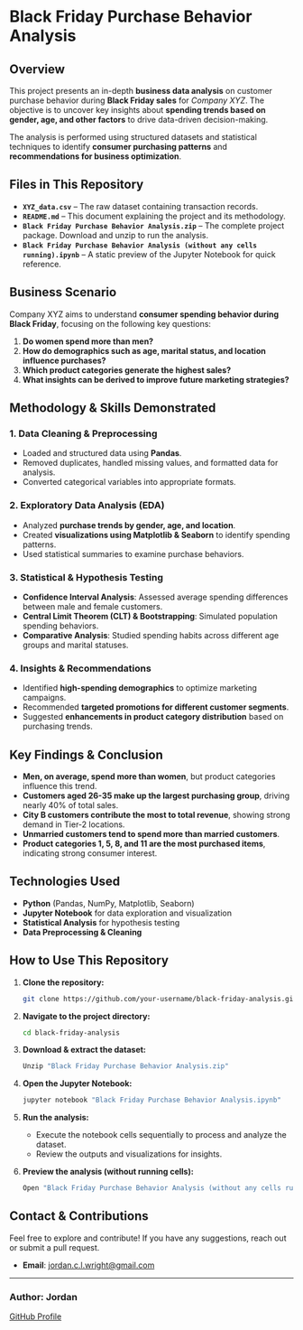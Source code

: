 # Black Friday Purchase Behavior Analysis

## Overview
This project presents an in-depth **business data analysis** on customer purchase behavior during **Black Friday sales** for *Company XYZ*. The objective is to uncover key insights about **spending trends based on gender, age, and other factors** to drive data-driven decision-making.

The analysis is performed using structured datasets and statistical techniques to identify **consumer purchasing patterns** and **recommendations for business optimization**.

## Files in This Repository
- **`XYZ_data.csv`** – The raw dataset containing transaction records.
- **`README.md`** – This document explaining the project and its methodology.
- **`Black Friday Purchase Behavior Analysis.zip`** – The complete project package. Download and unzip to run the analysis.
- **`Black Friday Purchase Behavior Analysis (without any cells running).ipynb`** – A static preview of the Jupyter Notebook for quick reference.

## Business Scenario
Company XYZ aims to understand **consumer spending behavior during Black Friday**, focusing on the following key questions:

1. **Do women spend more than men?**
2. **How do demographics such as age, marital status, and location influence purchases?**
3. **Which product categories generate the highest sales?**
4. **What insights can be derived to improve future marketing strategies?**

## Methodology & Skills Demonstrated

### 1. Data Cleaning & Preprocessing
- Loaded and structured data using **Pandas**.
- Removed duplicates, handled missing values, and formatted data for analysis.
- Converted categorical variables into appropriate formats.

### 2. Exploratory Data Analysis (EDA)
- Analyzed **purchase trends by gender, age, and location**.
- Created **visualizations using Matplotlib & Seaborn** to identify spending patterns.
- Used statistical summaries to examine purchase behaviors.

### 3. Statistical & Hypothesis Testing
- **Confidence Interval Analysis**: Assessed average spending differences between male and female customers.
- **Central Limit Theorem (CLT) & Bootstrapping**: Simulated population spending behaviors.
- **Comparative Analysis**: Studied spending habits across different age groups and marital statuses.

### 4. Insights & Recommendations
- Identified **high-spending demographics** to optimize marketing campaigns.
- Recommended **targeted promotions for different customer segments**.
- Suggested **enhancements in product category distribution** based on purchasing trends.

## Key Findings & Conclusion
- **Men, on average, spend more than women**, but product categories influence this trend.
- **Customers aged 26-35 make up the largest purchasing group**, driving nearly 40% of total sales.
- **City B customers contribute the most to total revenue**, showing strong demand in Tier-2 locations.
- **Unmarried customers tend to spend more than married customers**.
- **Product categories 1, 5, 8, and 11 are the most purchased items**, indicating strong consumer interest.

## Technologies Used
- **Python** (Pandas, NumPy, Matplotlib, Seaborn)
- **Jupyter Notebook** for data exploration and visualization
- **Statistical Analysis** for hypothesis testing
- **Data Preprocessing & Cleaning**

## How to Use This Repository
1. **Clone the repository:**
   ```bash
   git clone https://github.com/your-username/black-friday-analysis.git

2. **Navigate to the project directory:**
   ```bash
   cd black-friday-analysis

3. **Download & extract the dataset:**
   ```bash
   Unzip "Black Friday Purchase Behavior Analysis.zip"

4. **Open the Jupyter Notebook:**
   ```bash
   jupyter notebook "Black Friday Purchase Behavior Analysis.ipynb"

5. **Run the analysis:**
   - Execute the notebook cells sequentially to process and analyze the dataset.
   - Review the outputs and visualizations for insights.

6. **Preview the analysis (without running cells):**
   ```bash
   Open "Black Friday Purchase Behavior Analysis (without any cells running).ipynb" to view the notebook contents without execution.

## **Contact & Contributions**
Feel free to explore and contribute! If you have any suggestions, reach out or submit a pull request.
- **Email**: [jordan.c.l.wright@gmail.com](mailto:jordan.c.l.wright@gmail.com)

---

### **Author:** Jordan
[GitHub Profile](https://github.com/JordanConallLuthaisWright)
```





